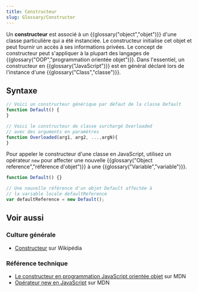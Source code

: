 ```yaml
---
title: Constructeur
slug: Glossary/Constructor
---
```


Un **constructeur** est associé à un {{glossary("object","objet")}} d'une classe particulière qui a été instanciée. Le constructeur initialise cet objet et peut fournir un accès à ses informations privées. Le concept de constructeur peut s'appliquer à la plupart des langages de {{glossary("OOP","programmation orientée objet")}}. Dans l'essentiel, un constructeur en {{glossary("JavaScript")}} est en général déclaré lors de l'instance d'une {{glossary("Class","classe")}}.

## Syntaxe

```js
// Voici un constructeur générique par défaut de la classe Default
function Default() {
}

// Voici le constructeur de classe surchargé Overloaded
// avec des arguments en paramètres
function Overloaded(arg1, arg2, ...,argN){
}
```

Pour appeler le constructeur d'une classe en JavaScript, utilisez un opérateur `new` pour affecter une nouvelle {{glossary("Object reference","référence d'objet")}} à une {{glossary("Variable","variable")}}.

```js
function Default() {}

// Une nouvelle référence d'un objet Default affectée à
// la variable locale defaultReference
var defaultReference = new Default();
```

## Voir aussi

### Culture générale

- [Constructeur](<https://fr.wikipedia.org/wiki/Constructeur_(programmation)>) sur Wikipédia

### Référence technique

- [Le constructeur en programmation JavaScript orientée objet](/fr/docs/Learn/JavaScript/Objects#The_Constructor) sur MDN
- [Opérateur new en JavaScript](/fr/docs/Web/JavaScript/Reference/Opérateurs/L_opérateur_new) sur MDN
